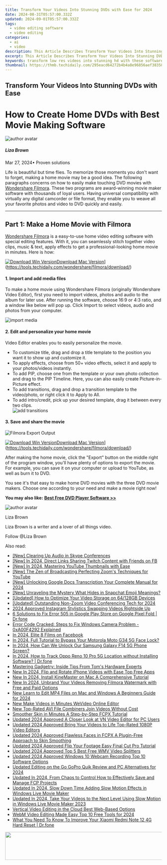 ```yaml
---
title: Transform Your Videos Into Stunning DVDs with Ease for 2024
date: 2024-08-31T05:57:00.332Z
updated: 2024-09-01T05:57:00.332Z
tags: 
  - video editing software
  - video editing
categories: 
  - ai
  - video
description: This Article Describes Transform Your Videos Into Stunning DVDs with Ease for 2024
excerpt: This Article Describes Transform Your Videos Into Stunning DVDs with Ease for 2024
keywords: transform low res videos into stunning hd with these software,transform videos into stunning live photos with these top apps,transform your images into engaging videos with these 10 tools,transform your photos into stunning videos with these top makers,transform your photos into engaging videos with these 5 tools,transform videos into stunning live photos with these apps,transform your videos into stunning dvds with ease
thumbnail: https://thmb.techidaily.com/295eacd64272b4b4a8e96856aef38358e19d3e53299073754d2c1fe5d922072f.png
---
```


## Transform Your Videos Into Stunning DVDs with Ease

# How to Create Home DVDs with Best Movie Making Software

![author avatar](https://lh5.googleusercontent.com/-AIMmjowaFs4/AAAAAAAAAAI/AAAAAAAAABc/Y5UmwDaI7HU/s250-c-k/photo.jpg)

##### Liza Brown

 Mar 27, 2024• Proven solutions

Life is beautiful but time flies. To memorize those moments you don't want to forget, making a home movie may be a good idea. The following paragraphs concerns on how to easily make touching DVD movies with [Wondershare Filmora](https://tools.techidaily.com/wondershare/filmora/download/). These two programs are award-winning movie maker software with thousands of loyal users. Having universal compatibility with virtually any digital camcorder or file format, they enable you to weave all your favorite photos and video to DVD quickly and easily.

---

## Part 1: Make a Home Movie with Filmora

[Wondershare Filmora](https://tools.techidaily.com/wondershare/filmora/download/) is a easy-to-use home video editing software with special editing features. With it, you can seamlessly stitch together video clips, music & text, apply effects to get a professional-looking home movie in minutes. Here is how:

[![Download Win Version](https://images.wondershare.com/filmora/guide/download-btn-win.jpg)](https://tools.techidaily.com/wondershare/filmora/download/)[Download Mac Version](https://images.wondershare.com/filmora/guide/download-btn-mac.jpg)](https://tools.techidaily.com/wondershare/filmora/download/)

#### 1\. Import and add media files

To make a home movie using Wondershare Filmora (originally Wondershare Video Editor), first you need to import videos, photos and audio to the album for later use. After running the software, choose 16:9 or 4:3 ratio, and a window like below will pop up. Click Import to select videos, audio and photos from your computer.

![import media](https://images.wondershare.com/filmora/article-images/video-editor-main-interface-1.jpg)

#### 2\. Edit and personalize your home movie

Video Editor enables you to easily personalize the movie.

* To customize title, drag and drop a title template to the position you want it to show up and customize it.
* To apply effects, choose from 50+ video effects, select it and apply to your photos/videos instantly.
* To add PIP, choose one from the template or your own photo collection and drag to the PIP Timeline. Here, you can also easily create Picture-in-Picture effect.
* To add transitions, drag and drop a transition template to the video/photo, or right click it to Apply to All.
* To add intro/credit, pick up your desired template, drag it between every two clips.  
![add transitions](https://images.wondershare.com/filmora/article-images/transitions-filmora9-mac.png)

#### 3\. Save and share the movie

![Filmora Export Output](https://images.wondershare.com/filmora/article-images/export-output.jpg)

[![Download Win Version](https://images.wondershare.com/filmora/guide/download-btn-win.jpg)](https://tools.techidaily.com/wondershare/filmora/download/)[Download Mac Version](https://images.wondershare.com/filmora/guide/download-btn-mac.jpg)](https://tools.techidaily.com/wondershare/filmora/download/)

After making the home movie, click the "Export" button on the middle right of the program window, you'll have plenty of options to export the movie. For example, you can save it on your computer or upload to YouTube, as well as burn it to DVD.

You see it's that easy to make home DVD movies with the three DVD movie makers. Choose one according to your need and make a movie right now!

**You may also like:** [**Best Free DVD Player Software >>**](https://tools.techidaily.com/wondershare/filmora/download/)

![author avatar](https://lh5.googleusercontent.com/-AIMmjowaFs4/AAAAAAAAAAI/AAAAAAAAABc/Y5UmwDaI7HU/s250-c-k/photo.jpg)

Liza Brown

Liza Brown is a writer and a lover of all things video.

Follow @Liza Brown

<span class="atpl-alsoreadstyle">Also read:</span>
<div><ul>
<li><a href="https://screen-capture.techidaily.com/new-clearing-up-audio-in-skype-conferences/"><u>[New] Clearing Up Audio in Skype Conferences</u></a></li>
<li><a href="https://facebook-videos.techidaily.com/new-in-2024-direct-links-sharing-twitch-content-with-friends-on-fb/"><u>[New] In 2024, Direct Links  Sharing Twitch Content with Friends on FB</u></a></li>
<li><a href="https://youtube-blog.techidaily.com/n-2024-mastering-youtube-thumbnails-with-ease/"><u>[New] In 2024, Mastering YouTube Thumbnails with Ease</u></a></li>
<li><a href="https://some-guidance.techidaily.com/new-the-zen-of-broadcasting-perfecting-zooms-techniques-for-youtube/"><u>[New] The Zen of Broadcasting  Perfecting Zoom's Techniques for YouTube</u></a></li>
<li><a href="https://fox-cloud.techidaily.com/new-unlocking-google-docs-transcription-your-complete-manual-for-2024/"><u>[New] Unlocking Google Docs Transcription  Your Complete Manual for 2024</u></a></li>
<li><a href="https://snapchat-videos.techidaily.com/new-unraveling-the-mystery-what-hides-in-snapchat-emoji-meanings/"><u>[New] Unraveling the Mystery  What Hides in Snapchat Emoji Meanings?</u></a></li>
<li><a href="https://some-knowledge.techidaily.com/updated-how-to-optimize-your-video-storage-on-64128gb-devices/"><u>[Updated] How to Optimize Your Video Storage on 64/128GB Devices</u></a></li>
<li><a href="https://remote-screen-capture.techidaily.com/updated-outstanding-non-zoom-video-conferencing-tech-for-2024/"><u>[Updated] Outstanding Non-Zoom Video Conferencing Tech for 2024</u></a></li>
<li><a href="https://instagram-videos.techidaily.com/2024-approved-instagram-stylistics-swapping-videos-rightside-up/"><u>2024 Approved  Instagram Stylistics  Swapping Videos Rightside Up</u></a></li>
<li><a href="https://howto.techidaily.com/6-solutions-to-fix-error-505-in-google-play-store-on-google-pixel-fold-drfone-by-drfone-fix-android-problems-fix-android-problems/"><u>6 Solutions to Fix Error 505 in Google Play Store on Google Pixel Fold | Dr.fone</u></a></li>
<li><a href="https://common-error.techidaily.com/error-code-cracked-steps-to-fix-windows-camera-problem-0xa00f4292-explained/"><u>Error Code Cracked: Steps to Fix Windows Camera Problem - 0xA00F4292 Explained</u></a></li>
<li><a href="https://facebook-videos.techidaily.com/in-2024-elite-8-films-on-facebook/"><u>In 2024, Elite 8 Films on Facebook</u></a></li>
<li><a href="https://easy-unlock-android.techidaily.com/in-2024-full-tutorial-to-bypass-your-motorola-moto-g34-5g-face-lock-by-drfone-android/"><u>In 2024, Full Tutorial to Bypass Your Motorola Moto G34 5G Face Lock?</u></a></li>
<li><a href="https://android-unlock.techidaily.com/in-2024-how-can-we-unlock-our-samsung-galaxy-f14-5g-phone-screen-by-drfone-android/"><u>In 2024, How Can We Unlock Our Samsung Galaxy F14 5G Phone Screen?</u></a></li>
<li><a href="https://android-location-track.techidaily.com/in-2024-how-to-track-oppo-reno-10-pro-5g-location-without-installing-software-drfone-by-drfone-virtual-android/"><u>In 2024, How to Track Oppo Reno 10 Pro 5G Location without Installing Software? | Dr.fone</u></a></li>
<li><a href="https://hardware-reviews.techidaily.com/mastering-gadgetry-inside-tips-from-toms-hardware-experts/"><u>Mastering Gadgetry: Inside Tips From Tom's Hardware Experts</u></a></li>
<li><a href="https://smart-video-creator.techidaily.com/new-in-2024-flip-and-rotate-iphone-videos-with-ease-top-free-apps/"><u>New In 2024, Flip and Rotate iPhone Videos with Ease Top Free Apps</u></a></li>
<li><a href="https://smart-video-creator.techidaily.com/new-in-2024-install-kinemaster-on-mac-a-comprehensive-tutorial/"><u>New In 2024, Install KineMaster on Mac A Comprehensive Tutorial</u></a></li>
<li><a href="https://smart-video-creator.techidaily.com/new-in-2024-unbrand-your-videos-removing-filmora-watermark-with-free-and-paid-options/"><u>New In 2024, Unbrand Your Videos Removing Filmora Watermark with Free and Paid Options</u></a></li>
<li><a href="https://smart-video-creator.techidaily.com/new-learn-to-edit-mp4-files-on-mac-and-windows-a-beginners-guide-for-2024/"><u>New Learn to Edit MP4 Files on Mac and Windows A Beginners Guide for 2024</u></a></li>
<li><a href="https://smart-video-creator.techidaily.com/new-make-videos-in-minutes-wevideo-online-editor/"><u>New Make Videos in Minutes WeVideo Online Editor</u></a></li>
<li><a href="https://smart-video-creator.techidaily.com/new-top-rated-avi-file-combiners-join-videos-without-cost/"><u>New Top-Rated AVI File Combiners Join Videos Without Cost</u></a></li>
<li><a href="https://smart-video-creator.techidaily.com/smoother-skin-in-minutes-a-step-by-step-fcpx-tutorial/"><u>Smoother Skin in Minutes A Step-by-Step FCPX Tutorial</u></a></li>
<li><a href="https://smart-video-creator.techidaily.com/updated-2024-approved-a-closer-look-at-vn-video-editor-for-pc-users/"><u>Updated 2024 Approved A Closer Look at VN Video Editor for PC Users</u></a></li>
<li><a href="https://smart-video-creator.techidaily.com/updated-2024-approved-bring-your-videos-to-life-top-rated-1080p-video-editors/"><u>Updated 2024 Approved Bring Your Videos to Life Top-Rated 1080P Video Editors</u></a></li>
<li><a href="https://smart-video-creator.techidaily.com/updated-2024-approved-flawless-faces-in-fcpx-a-plugin-free-approach-to-skin-smoothing/"><u>Updated 2024 Approved Flawless Faces in FCPX A Plugin-Free Approach to Skin Smoothing</u></a></li>
<li><a href="https://smart-video-creator.techidaily.com/updated-2024-approved-flip-your-footage-easy-final-cut-pro-tutorial/"><u>Updated 2024 Approved Flip Your Footage Easy Final Cut Pro Tutorial</u></a></li>
<li><a href="https://smart-video-creator.techidaily.com/updated-2024-approved-top-5-best-free-wmv-video-splitters/"><u>Updated 2024 Approved Top 5 Best Free WMV Video Splitters</u></a></li>
<li><a href="https://smart-video-creator.techidaily.com/updated-2024-approved-windows-10-webcam-recording-top-10-software-options/"><u>Updated 2024 Approved Windows 10 Webcam Recording Top 10 Software Options</u></a></li>
<li><a href="https://smart-video-creator.techidaily.com/updated-editing-on-the-go-gopro-quik-review-and-pc-alternatives-for-2024/"><u>Updated Editing on the Go GoPro Quik Review and PC Alternatives for 2024</u></a></li>
<li><a href="https://smart-video-creator.techidaily.com/updated-in-2024-from-chaos-to-control-how-to-effectively-save-and-manage-fcp-projects/"><u>Updated In 2024, From Chaos to Control How to Effectively Save and Manage FCP Projects</u></a></li>
<li><a href="https://smart-video-creator.techidaily.com/updated-in-2024-slow-down-time-adding-slow-motion-effects-in-windows-live-movie-maker/"><u>Updated In 2024, Slow Down Time Adding Slow Motion Effects in Windows Live Movie Maker</u></a></li>
<li><a href="https://smart-video-creator.techidaily.com/updated-in-2024-take-your-videos-to-the-next-level-using-slow-motion-in-windows-live-movie-maker-2023/"><u>Updated In 2024, Take Your Videos to the Next Level Using Slow Motion in Windows Live Movie Maker 2023</u></a></li>
<li><a href="https://smart-video-creator.techidaily.com/vertical-video-editing-in-the-cloud-best-web-based-options/"><u>Vertical Video Editing in the Cloud Best Web-Based Options</u></a></li>
<li><a href="https://smart-video-creator.techidaily.com/webm-video-editing-made-easy-top-10-free-tools-for-2024/"><u>WebM Video Editing Made Easy Top 10 Free Tools for 2024</u></a></li>
<li><a href="https://techidaily.com/what-you-need-to-know-to-improve-your-xiaomi-redmi-note-12-4g-hard-reset-drfone-by-drfone-reset-android-reset-android/"><u>What You Need To Know To Improve Your Xiaomi Redmi Note 12 4G Hard Reset | Dr.fone</u></a></li>
</ul></div>

<ins class="adsbygoogle"
      style="display:block"
      data-ad-client="ca-pub-7571918770474297"
      data-ad-slot="8358498916"
      data-ad-format="auto"
      data-full-width-responsive="true"></ins>
<!-- affiliate ads begin -->
<a href="https://aligracehair.sjv.io/c/5597632/2087267/19272" target="_top" id="2087267"><img src="//a.impactradius-go.com/display-ad/19272-2087267" border="0" alt="" width="728" height="90"/></a><img height="0" width="0" src="https://imp.pxf.io/i/5597632/2087267/19272" style="position:absolute;visibility:hidden;" border="0" />
<!-- affiliate ads end -->